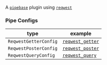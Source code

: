 A [`pipebase`] plugin using [`reqwest`]
### Pipe Configs
| type | example |
| ---- | ------- |
| `ReqwestGetterConfig` | [`reqwest_getter`] |
| `ReqwestPosterConfig` | [`reqwest_poster`] |
| `ReqwestQueryConfig` | [`reqwest_query`] |

[`pipebase`]: https://github.com/pipebase/pipebase
[`reqwest`]: https://github.com/seanmonstar/reqwest
[`reqwest_getter`]: https://github.com/pipebase/pipebase/blob/main/examples/stripe_get_charge/catalogs/reqwest_getter.yml
[`reqwest_poster`]: https://github.com/pipebase/pipebase/blob/main/examples/ingest_elasticsearch/catalogs/reqwest_poster.yml
[`reqwest_query`]: https://github.com/pipebase/pipebase/blob/main/examples/stripe_query_charge/catalogs/reqwest_query.yml